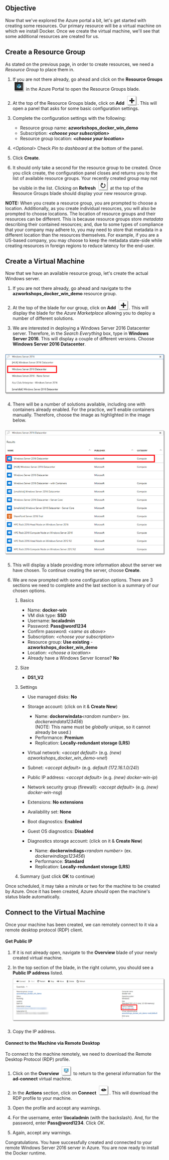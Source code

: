## Objective
Now that we've explored the Azure portal a bit, let's get started with creating some resources.  Our primary resource will be a virtual machine on which we install Docker.  Once we create the virtual machine, we'll see that some additional resources are created for us.

## Create a Resource Group
As stated on the previous page, in order to create resources, we need a _Resource Group_ to place them in.

1. If you are not there already, go ahead and click on the **Resource Groups** <img src="https://raw.githubusercontent.com/AzureWorkshops/images/master/icons_resource_groups.jpg" style="display: inline; margin:0px 5px;box-shadow: 2px 2px 2px #999;border:1px solid #ccc;"/> in the Azure Portal to open the Resource Groups blade.

  2. At the top of the Resource Groups blade, click on **Add** <img src="https://raw.githubusercontent.com/AzureWorkshops/images/master/icons_add.jpg" style="display: inline; margin:0px 5px;box-shadow: 2px 2px 2px #999;border:1px solid #ccc;"/>. This will open a panel that asks for some basic configuration settings.

  3. Complete the configuration settings with the following:

      * Resource group name: **azworkshops_docker_win_demo**
      * Subscription: **_&lt;choose your subscription&gt;_**
      * Resource group location: **_&lt;choose your location&gt;_**

  4. _&lt;Optional&gt;_ Check _Pin to dashboard_ at the bottom of the panel.

  5. Click **Create**.

  6. It should only take a second for the resource group to be created.  Once you click create, the configuration panel closes and returns you to the list of available resource groups.  Your recently created group may not be visible in the list.  Clicking on **Refresh** <img src="https://raw.githubusercontent.com/AzureWorkshops/images/master/icons_refresh.jpg" style="display: inline; margin:0px 5px;box-shadow: 2px 2px 2px #999;border:1px solid #ccc;"/> at the top of the Resource Groups blade should display your new resource group.

**NOTE:** When you create a resource group, you are prompted to choose a location. Additionally, as you create individual resources, you will also be prompted to choose locations. The location of resource groups and their resources can be different.  This is because resource groups store _metadata_ describing their contained resources; and, due to some types of compliance that your company may adhere to, you may need to store that metadata in a different location than the resources themselves.  For example, if you are a US-based company, you may choose to keep the metadata state-side while creating resources in foreign regions to reduce latency for the end-user.

## Create a Virtual Machine
Now that we have an available resource group, let's create the actual Windows server.

  1. If you are not there already, go ahead and navigate to the **azworkshops_docker_win_demo** resource group.

  2. At the top of the blade for our group, click on **Add** <img src="https://raw.githubusercontent.com/AzureWorkshops/images/master/icons_add.jpg" style="display: inline; margin:0px 5px;box-shadow: 2px 2px 2px #999;border:1px solid #ccc;"/>. This will display the blade for the _Azure Marketplace_ allowing you to deploy a number of different solutions.

  3. We are interested in deploying a Windows Server 2016 Datacenter server. Therefore, in the _Search Everything_ box, type in **Windows Server 2016**.  This will display a couple of different versions.  Choose **Windows Server 2016 Datacenter**.
  <img src="../images/windows_server.jpg" style="margin:10px 0px;box-shadow: 2px 2px 2px #999;border:1px solid #ccc;"/>

  4. There will be a number of solutions available, including one with containers already enabled.  For the practice, we'll enable containers manually.  Therefore, choose the image as highlighted in the image below.
  <img src="../images/windows_server2.jpg" style="margin:10px 0px;box-shadow: 2px 2px 2px #999;border:1px solid #ccc;"/>

  5. This will display a blade providing more information about the server we have chosen. To continue creating the server, choose **Create**.

  6. We are now prompted with some configuration options.  There are 3 sections we need to complete and the last section is a summary of our chosen options.

     1. Basics

        * Name: **docker-win**
        * VM disk type: **SSD**
        * Username: **localadmin**
        * Password: **Pass@word1234**
        * Confirm password: _&lt;same as above&gt;_
        * Subscription: _&lt;choose your subscription&gt;_
        * Resource group: **Use existing** - **azworkshops_docker_win_demo**
        * Location: _&lt;choose a location&gt;_
        * Already have a Windows Server license? **No**

     2. Size

        * **DS1_V2**

     3. Settings

        * Use managed disks: **No**
        * Storage account: (click on it & **Create New**)
            
            * Name: **dockerwindata**_&lt;random number&gt;_  (ex.  _dockerwindata123456_)  
              (NOTE: This name must be _globally_ unique, so it cannot already be used.)
            * Performance: **Premium**
            * Replication: **Locally-redundant storage (LRS)**
        * Virtual network: _&lt;accept default&gt;_ (e.g. _(new) azworkshops_docker_win_demo-vnet_)
        * Subnet: _&lt;accept default&gt;_ (e.g. _default (172.16.1.0/24)_)
        * Public IP address: _&lt;accept default&gt;_ (e.g. _(new) docker-win-ip_)
        * Network security group (firewall): _&lt;accept default&gt;_ (e.g. _(new) docker-win-nsg_)
        * Extensions: **No extensions**
        * Availability set: **None**
        * Boot diagnostics: **Enabled**
        * Guest OS diagnostics: **Disabled**
        * Diagnostics storage account: (click on it & **Create New**)

            * Name: **dockerwindiags**_&lt;random number&gt;_  (ex.  _dockerwindiags123456_)  
            * Performance: **Standard**
            * Replication: **Locally-redundant storage (LRS)**

     4. Summary (just click **OK** to continue)

Once scheduled, it may take a minute or two for the machine to be created by Azure.  Once it has been created, Azure _should_ open the machine's status blade automatically.

## Connect to the Virtual Machine
Once your machine has been created, we can remotely connect to it via a remote desktop protocol (RDP) client.

#### Get Public IP
  1. If it is not already open, navigate to the **Overview** blade of your newly created virtual machine.

  2. In the top section of the blade, in the right column, you should see a **Public IP address** listed. <img src="../images/ip_address.jpg" style="margin:10px 0px;box-shadow: 2px 2px 2px #999;border:1px solid #ccc;"/>

  3. Copy the IP address.

#### Connect to the Machine via Remote Desktop
To connect to the machine remotely, we need to download the Remote Desktop Protocol (RDP) profile.

  1. Click on the **Overview** <img src="https://raw.githubusercontent.com/AzureWorkshops/images/master/icons_overview.jpg" style="display: inline; margin:0px 5px;box-shadow: 2px 2px 2px #999;border:1px solid #ccc;"/> to return to the general information for the **ad-connect** virtual machine.

  2. In the **Actions** section, click on **Connect** <img src="https://raw.githubusercontent.com/AzureWorkshops/images/master/icons_connect.jpg" style="display: inline; margin:0px 5px;box-shadow: 2px 2px 2px #999;border:1px solid #ccc;"/>. This will download the RDP profile to your machine. 

  3. Open the profile and accept any warnings.

  4. For the username, enter **\localadmin** (with the backslash). And, for the password, enter **Pass@word1234**. Click _OK_.

  5. Again, accept any warnings.

Congratulations.  You have successfully created and connected to your remote Windows Server 2016 server in Azure.  You are now ready to install the Docker runtime.